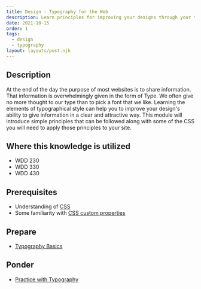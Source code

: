 ```yaml
---
title: Design - Typography for the Web
description: Learn principles for improving your designs through your type.
date: 2021-10-15
order: 1
tags:
  - design
  - typography
layout: layouts/post.njk
---
```


## Description

At the end of the day the purpose of most websites is to share information. That information is overwhelmingly given in the form of Type. We often give no more thought to our type than to pick a font that we like. Learning the elements of typographical style can help you to improve your design's ability to give information in a clear and attractive way. This module will introduce simple principles that can be followed along with some of the CSS you will need to apply those principles to your site.

## Where this knowledge is utilized

- WDD 230
- WDD 330
- WDD 430

## Prerequisites

- Understanding of [CSS](../../css/css-intro)
- Some familiarity with [CSS custom properties](https://developer.mozilla.org/en-US/docs/Web/CSS/Using_CSS_custom_properties)

## Prepare

- [Typography Basics](prepare1/)

## Ponder

- [Practice with Typography](ponder1/)
